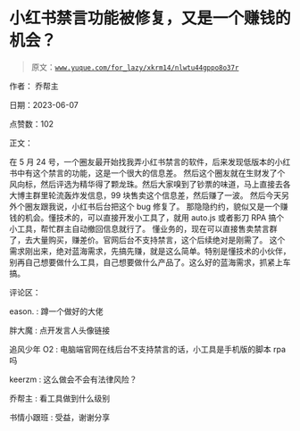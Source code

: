 # 小红书禁言功能被修复，又是一个赚钱的机会？

> 原文：[`www.yuque.com/for_lazy/xkrm14/nlwtu44gppo8o37r`](https://www.yuque.com/for_lazy/xkrm14/nlwtu44gppo8o37r)

作者： 乔帮主

日期：2023-06-07

点赞数：102

正文：

在 5 月 24 号，一个圈友最开始找我弄小红书禁言的软件，后来发现低版本的小红书中有这个禁言的功能，这是一个很大的信息差。 然后这个圈友就在生财发了个风向标，然后评选为精华得了颗龙珠。然后大家嗅到了钞票的味道，马上直接去各大博主群里轮流轰炸发信息，99 块售卖这个信息差，然后赚了一波。 然后今天另外个圈友跟我说，小红书后台把这个 bug 修复了。 那隐隐约约，貌似又是一个赚钱的机会。懂技术的，可以直接开发小工具了，就用 auto.js 或者影刀 RPA 搞个小工具，帮忙群主自动撤回信息就行了。 懂业务的，现在可以直接售卖禁言群了，去大量购买，赚差价。官网后台不支持禁言，这个后续绝对是刚需了。 这个需求刚出来，绝对蓝海需求，先搞先赚，就是这么简单。特别是懂技术的小伙伴，别再自己想要做什么工具，自己想要做什么产品了。这么好的蓝海需求，抓紧上车搞。

评论区：

eason. : 蹲一个做好的大佬

胖大魔 : 点开发言人头像链接

追风少年 O2 : 电脑端官网在线后台不支持禁言的话，小工具是手机版的脚本 rpa 吗

keerzm : 这么做会不会有法律风险？

乔帮主 : 看工具做到什么级别

书情小跟班 : 受益，谢谢分享



